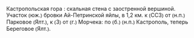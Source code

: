 ---
---

Кастропольская гора
: скальная стена с заостренной вершиной. Участок ⦅юж.⦆ бровки Ай-Петринской яйлы, в 1,2 км. к ⦅ССЗ⦆ от ⦅н.п.⦆ Парковое ⦅Ялт.⦆, к ⦅З⦆ от ⦅г.⦆ Морчека: по ⦅б.⦆ ⦅н.п.⦆ Кастрополь, теперь Береговое ⦅Ялт.⦆.
